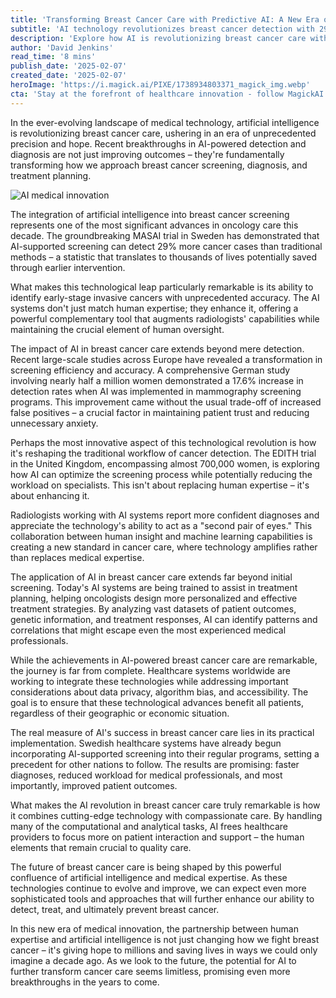 ```yaml
---
title: 'Transforming Breast Cancer Care with Predictive AI: A New Era of Innovation'
subtitle: 'AI technology revolutionizes breast cancer detection with 29% improved accuracy'
description: 'Explore how AI is revolutionizing breast cancer care with breakthrough detection rates and improved accuracy. Learn about the MASAI trial's 29% better detection while maintaining human oversight, promising earlier intervention and better patient outcomes through the powerful combination of human expertise and artificial intelligence.'
author: 'David Jenkins'
read_time: '8 mins'
publish_date: '2025-02-07'
created_date: '2025-02-07'
heroImage: 'https://i.magick.ai/PIXE/1738934803371_magick_img.webp'
cta: 'Stay at the forefront of healthcare innovation - follow MagickAI on LinkedIn to explore how AI is transforming medical care and saving lives.'
---
```


In the ever-evolving landscape of medical technology, artificial intelligence is revolutionizing breast cancer care, ushering in an era of unprecedented precision and hope. Recent breakthroughs in AI-powered detection and diagnosis are not just improving outcomes – they're fundamentally transforming how we approach breast cancer screening, diagnosis, and treatment planning.

![AI medical innovation]('https://i.magick.ai/PIXE/1738934803375_magick_img.webp')

The integration of artificial intelligence into breast cancer screening represents one of the most significant advances in oncology care this decade. The groundbreaking MASAI trial in Sweden has demonstrated that AI-supported screening can detect 29% more cancer cases than traditional methods – a statistic that translates to thousands of lives potentially saved through earlier intervention.

What makes this technological leap particularly remarkable is its ability to identify early-stage invasive cancers with unprecedented accuracy. The AI systems don't just match human expertise; they enhance it, offering a powerful complementary tool that augments radiologists' capabilities while maintaining the crucial element of human oversight.

The impact of AI in breast cancer care extends beyond mere detection. Recent large-scale studies across Europe have revealed a transformation in screening efficiency and accuracy. A comprehensive German study involving nearly half a million women demonstrated a 17.6% increase in detection rates when AI was implemented in mammography screening programs. This improvement came without the usual trade-off of increased false positives – a crucial factor in maintaining patient trust and reducing unnecessary anxiety.

Perhaps the most innovative aspect of this technological revolution is how it's reshaping the traditional workflow of cancer detection. The EDITH trial in the United Kingdom, encompassing almost 700,000 women, is exploring how AI can optimize the screening process while potentially reducing the workload on specialists. This isn't about replacing human expertise – it's about enhancing it.

Radiologists working with AI systems report more confident diagnoses and appreciate the technology's ability to act as a "second pair of eyes." This collaboration between human insight and machine learning capabilities is creating a new standard in cancer care, where technology amplifies rather than replaces medical expertise.

The application of AI in breast cancer care extends far beyond initial screening. Today's AI systems are being trained to assist in treatment planning, helping oncologists design more personalized and effective treatment strategies. By analyzing vast datasets of patient outcomes, genetic information, and treatment responses, AI can identify patterns and correlations that might escape even the most experienced medical professionals.

While the achievements in AI-powered breast cancer care are remarkable, the journey is far from complete. Healthcare systems worldwide are working to integrate these technologies while addressing important considerations about data privacy, algorithm bias, and accessibility. The goal is to ensure that these technological advances benefit all patients, regardless of their geographic or economic situation.

The real measure of AI's success in breast cancer care lies in its practical implementation. Swedish healthcare systems have already begun incorporating AI-supported screening into their regular programs, setting a precedent for other nations to follow. The results are promising: faster diagnoses, reduced workload for medical professionals, and most importantly, improved patient outcomes.

What makes the AI revolution in breast cancer care truly remarkable is how it combines cutting-edge technology with compassionate care. By handling many of the computational and analytical tasks, AI frees healthcare providers to focus more on patient interaction and support – the human elements that remain crucial to quality care.

The future of breast cancer care is being shaped by this powerful confluence of artificial intelligence and medical expertise. As these technologies continue to evolve and improve, we can expect even more sophisticated tools and approaches that will further enhance our ability to detect, treat, and ultimately prevent breast cancer.

In this new era of medical innovation, the partnership between human expertise and artificial intelligence is not just changing how we fight breast cancer – it's giving hope to millions and saving lives in ways we could only imagine a decade ago. As we look to the future, the potential for AI to further transform cancer care seems limitless, promising even more breakthroughs in the years to come.